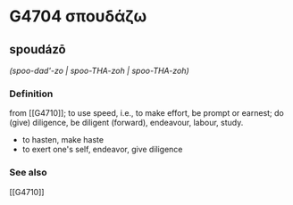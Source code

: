 # G4704 σπουδάζω

## spoudázō

_(spoo-dad'-zo | spoo-THA-zoh | spoo-THA-zoh)_

### Definition

from [[G4710]]; to use speed, i.e., to make effort, be prompt or earnest; do (give) diligence, be diligent (forward), endeavour, labour, study.

- to hasten, make haste
- to exert one's self, endeavor, give diligence

### See also

[[G4710]]

